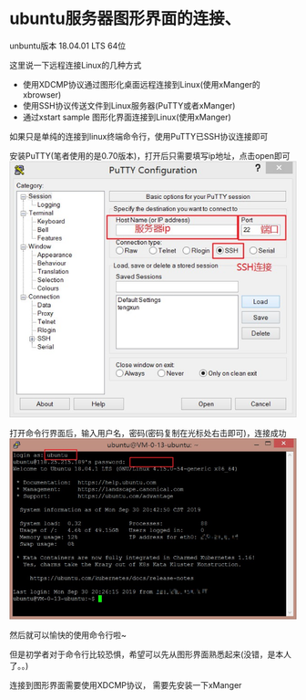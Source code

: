 # ubuntu服务器图形界面的连接、
unbuntu版本 18.04.01 LTS 64位

这里说一下远程连接Linux的几种方式
- 使用XDCMP协议通过图形化桌面远程连接到Linux(使用xManger的xbrowser)
- 使用SSH协议传送文件到Linux服务器(PuTTY或者xManger)
- 通过xstart sample 图形化界面连接到Linux(使用xManger)

如果只是单纯的连接到linux终端命令行，使用PuTTY已SSH协议连接即可

安装PuTTY(笔者使用的是0.70版本)，打开后只需要填写ip地址，点击open即可
![打开PuTTY并连接远程服务器](../images/putty1.jpg)

打开命令行界面后，输入用户名，密码(密码复制在光标处右击即可)，连接成功
![输入用户名与密码](../images/putty2.jpg)

然后就可以愉快的使用命令行啦~

但是初学者对于命令行比较恐惧，希望可以先从图形界面熟悉起来(没错，是本人了。。)

连接到图形界面需要使用XDCMP协议，
需要先安装一下xManger